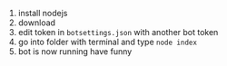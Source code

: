 1) install nodejs
2) download
3) edit token in `botsettings.json` with another bot token
4) go into folder with terminal and type `node index`
5) bot is now running have funny
